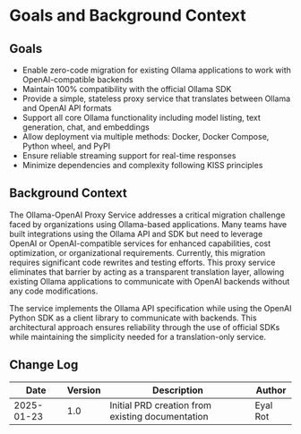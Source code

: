 # Goals and Background Context

## Goals

- Enable zero-code migration for existing Ollama applications to work with OpenAI-compatible backends
- Maintain 100% compatibility with the official Ollama SDK
- Provide a simple, stateless proxy service that translates between Ollama and OpenAI API formats
- Support all core Ollama functionality including model listing, text generation, chat, and embeddings
- Allow deployment via multiple methods: Docker, Docker Compose, Python wheel, and PyPI
- Ensure reliable streaming support for real-time responses
- Minimize dependencies and complexity following KISS principles

## Background Context

The Ollama-OpenAI Proxy Service addresses a critical migration challenge faced by organizations using Ollama-based applications. Many teams have built integrations using the Ollama API and SDK but need to leverage OpenAI or OpenAI-compatible services for enhanced capabilities, cost optimization, or organizational requirements. Currently, this migration requires significant code rewrites and testing efforts. This proxy service eliminates that barrier by acting as a transparent translation layer, allowing existing Ollama applications to communicate with OpenAI backends without any code modifications.

The service implements the Ollama API specification while using the OpenAI Python SDK as a client library to communicate with backends. This architectural approach ensures reliability through the use of official SDKs while maintaining the simplicity needed for a translation-only service.

## Change Log

| Date | Version | Description | Author |
|------|---------|-------------|--------|
| 2025-01-23 | 1.0 | Initial PRD creation from existing documentation | Eyal Rot |
